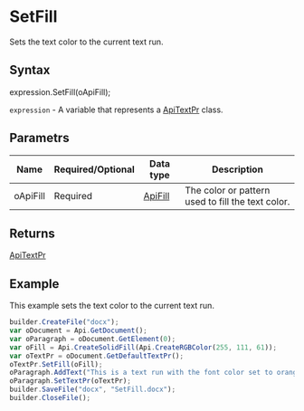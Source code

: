 # SetFill

Sets the text color to the current text run.

## Syntax

expression.SetFill(oApiFill);

`expression` - A variable that represents a [ApiTextPr](../ApiTextPr.md) class.

## Parametrs

| **Name** | **Required/Optional** | **Data type** | **Description** |
| ------------- | ------------- | ------------- | ------------- |
| oApiFill | Required | [ApiFill](../../ApiFill/ApiFill.md) | The color or pattern used to fill the text color. |

## Returns

[ApiTextPr](../ApiTextPr.md)

## Example

This example sets the text color to the current text run.

```javascript
builder.CreateFile("docx");
var oDocument = Api.GetDocument();
var oParagraph = oDocument.GetElement(0);
var oFill = Api.CreateSolidFill(Api.CreateRGBColor(255, 111, 61));
var oTextPr = oDocument.GetDefaultTextPr();
oTextPr.SetFill(oFill);
oParagraph.AddText("This is a text run with the font color set to orange.");
oParagraph.SetTextPr(oTextPr);
builder.SaveFile("docx", "SetFill.docx");
builder.CloseFile();
```